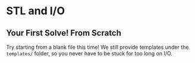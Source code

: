 # STL and I/O
## Your First Solve! From Scratch

Try starting from a blank file this time! We still provide templates under the `templates/` folder, so you never have to be stuck for too long on I/O. 